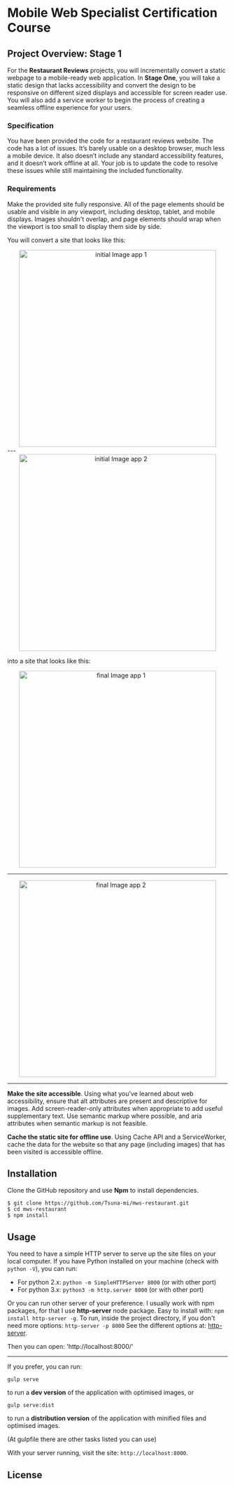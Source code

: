 # Mobile Web Specialist Certification Course

## Project Overview: Stage 1

For the **Restaurant Reviews** projects, you will incrementally convert a static webpage to a mobile-ready web application. In **Stage One**, you will take a static design that lacks accessibility and convert the design to be responsive on different sized displays and accessible for screen reader use. You will also add a service worker to begin the process of creating a seamless offline experience for your users.

### Specification

You have been provided the code for a restaurant reviews website. The code has a lot of issues. It’s barely usable on a desktop browser, much less a mobile device. It also doesn’t include any standard accessibility features, and it doesn’t work offline at all. Your job is to update the code to resolve these issues while still maintaining the included functionality.

### Requirements

Make the provided site fully responsive. All of the page elements should be usable and visible in any viewport, including desktop, tablet, and mobile displays. Images shouldn't overlap, and page elements should wrap when the viewport is too small to display them side by side.

You will convert a site that looks like this:

<span style="display:block;text-align:center">
  <img src="./assets/docs/starter-mobile-page-1.png" alt="initial Image app 1" style="width: 450px;"/>
</span>
---
<span style="display:block;text-align:center">
  <img src="./assets/docs/starter-mobile-page-2.png" alt="initial Image app 2" style="width: 450px;"/>
</span>

into a site that looks like this:

<span style="display:block;text-align:center">
  <img src="./assets/docs/finished-mobile-page-1.png" alt="final Image app 1" style="width: 450px;"/>
</span>

---

<span style="display:block;text-align:center">
  <img src="./assets/docs/finished-mobile-page-2.png" alt="final Image app 2" style="width: 450px;"/>
</span>

---

**Make the site accessible**. Using what you've learned about web accessibility, ensure that alt attributes are present and descriptive for images. Add screen-reader-only attributes when appropriate to add useful supplementary text. Use semantic markup where possible, and aria attributes when semantic markup is not feasible.

**Cache the static site for offline use**. Using Cache API and a ServiceWorker, cache the data for the website so that any page (including images) that has been visited is accessible offline.

## Installation

Clone the GitHub repository and use **Npm** to install dependencies.

````
$ git clone https://github.com/Tsuna-mi/mws-restaurant.git
$ cd mws-restaurant
$ npm install
````

## Usage

You need to have a simple HTTP server to serve up the site files on your local computer. If you have Python installed on your machine (check with `python -V`), you can run:

- For python 2.x: `python -m SimpleHTTPServer 8000` (or with other port)
- For python 3.x: `python3 -m http.server 8000` (or with other port)

Or you can run other server of your preference. I usually work with npm packages, for that I use **http-server** node package. Easy to install with: `npm install http-server -g`. To run, inside the project directory, if you don't need more options: `http-server -p 8000`
See the different options at: [http-server](https://www.npmjs.com/package/http-server).

Then you can open: 'http://localhost:8000/'

----

If you prefer, you can run:
````
gulp serve
````
to run a **dev version** of the application with optimised images, or

````
gulp serve:dist
````
to run a **distribution version** of the application with minified files and optimised images.

(At gulpfile there are other tasks listed you can use)

With your server running, visit the site: `http://localhost:8000`.

## License